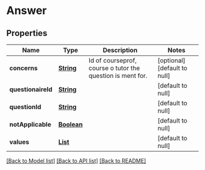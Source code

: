 # Answer
## Properties

Name | Type | Description | Notes
------------ | ------------- | ------------- | -------------
**concerns** | [**String**](string.md) | Id of courseprof, course o tutor the question is ment for. | [optional] [default to null]
**questionaireId** | [**String**](string.md) |  | [default to null]
**questionId** | [**String**](string.md) |  | [default to null]
**notApplicable** | [**Boolean**](boolean.md) |  | [default to null]
**values** | [**List**](string.md) |  | [default to null]

[[Back to Model list]](../README.md#documentation-for-models) [[Back to API list]](../README.md#documentation-for-api-endpoints) [[Back to README]](../README.md)

